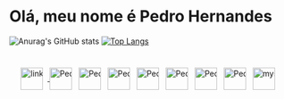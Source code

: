 # Olá, meu nome é Pedro Hernandes

![Anurag's GitHub stats](https://github-readme-stats.vercel.app/api?username=Pedro-Hernandes&hide=contribs,prs)
[![Top Langs](https://github-readme-stats.vercel.app/api/top-langs/?username=anuraghazra&layout=compact)](https://github.com/anuraghazra/github-readme-stats)

#
<div style="text-align: center; white-space: nowrap;">
  <a href="https://www.linkedin.com/in/pedrohquartarolo" target="_blank">
    <img width="40" height="40" src="https://img.icons8.com/ultraviolet/40/linkedin.png" alt="linkedin" style="vertical-align: middle; margin-right: 8px;"/>
  </a>
  <img width="40" height="40" src="https://img.icons8.com/color/48/javascript--v1.png" alt="Pedro-Js" style="vertical-align: middle; margin-right: 8px;"/>
  <img width="40" height="40" src="https://img.icons8.com/fluency/48/typescript--v2.png" alt="Pedro-Ts" style="vertical-align: middle; margin-right: 8px;"/>
  <img width="40" height="40" src="https://img.icons8.com/color/48/python--v1.png" alt="Pedro-Python" style="vertical-align: middle; margin-right: 8px;"/>
  <img width="40" height="40" src="https://img.icons8.com/color/48/html-5--v1.png" alt="Pedro-Html" style="vertical-align: middle; margin-right: 8px;"/>
  <img width="40" height="40" src="https://img.icons8.com/fluency/48/css3.png" alt="Pedro-Css" style="vertical-align: middle; margin-right: 8px;"/>
  <img width="40" height="40" src="https://img.icons8.com/officel/80/react.png" alt="Pedro-React" style="vertical-align: middle; margin-right: 8px;"/>
  <img width="40" height="40" src="https://img.icons8.com/color/48/mongo-db.png" alt="Pedro-mongo-db" style="vertical-align: middle; margin-right: 8px;"/>
  <img width="40" height="40" src="https://img.icons8.com/color/48/mysql-logo.png" alt="mysql-logo" style="vertical-align: middle; margin-right: 8px;"/>
</div>
